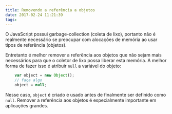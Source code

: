```yaml
---
title: Removendo a referência a objetos
date: 2017-02-24 11:21:39
tags:
---
```

O JavaScript possui garbage-collection (coleta de lixo), portanto não é realmente necessário se preocupar com alocações de memória ao usar tipos de referência (objetos).
<!--more-->
Entretanto é melhor remover a referência aos objetos que não sejam mais necessários para que o coletor de lixo possa liberar esta memória. A melhor forma de fazer isso é atribuir `null` a variável do objeto:

```javascript
    var object = new Object();
    // faça algo
    object = null;
```

Nesse caso, `object` é criado e usado antes de finalmente ser definido como `null`. Remover a referência aos objetos é especialmente importante em aplicações grandes.